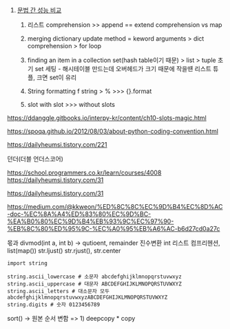 1. [문법 간 성능 비교](https://www.youtube.com/watch?v=Txz7K6Zc-_M)
	1. 리스트
	comprehension >> append == extend
	comprehension vs map
	
	 2. merging dictionary
	 update method = keword arguments  > dict comprehension > for loop
	2. finding an item in a collection
	set(hash table이기 때문) > list > tuple 
	초기 set 세팅 - 해시테이블 만드는데 오버헤드가 크기 때문에 작을떈 리스트 튜플, 크면 set이 유리
	3. String formatting
	f string > % >>> {}.format
	4. slot
	with slot >>> without slots


https://ddanggle.gitbooks.io/interpy-kr/content/ch10-slots-magic.html

https://spoqa.github.io/2012/08/03/about-python-coding-convention.html

https://dailyheumsi.tistory.com/221

던더(더블 언더스코어)

https://school.programmers.co.kr/learn/courses/4008
https://dailyheumsi.tistory.com/31

https://dailyheumsi.tistory.com/31

https://medium.com/@kkweon/%ED%8C%8C%EC%9D%B4%EC%8D%AC-doc-%EC%8A%A4%ED%83%80%EC%9D%BC-%EA%B0%80%EC%9D%B4%EB%93%9C%EC%97%90-%EB%8C%80%ED%95%9C-%EC%A0%95%EB%A6%AC-b6d27cd0a27c

몫과 divmod(int a, int b) -> qutioent, remainder
진수변환 int
리스트 컴프리헨션, list(map())
str.ljust() str.rjust(), str.center
```
import string 

string.ascii_lowercase # 소문자 abcdefghijklmnopqrstuvwxyz
string.ascii_uppercase # 대문자 ABCDEFGHIJKLMNOPQRSTUVWXYZ
string.ascii_letters # 대소문자 모두 abcdefghijklmnopqrstuvwxyzABCDEFGHIJKLMNOPQRSTUVWXYZ
string.digits # 숫자 0123456789
```

sort() -> 원본 순서 변함
=> 1) deepcopy
	* copy
<!--stackedit_data:
eyJoaXN0b3J5IjpbLTEzODk0MTQ1ODMsLTUwMDE4NTU0MCwxNT
kwNDk2NjQ0LDE3MDcyMDc5MjMsMTc5MjA5NjU2NiwxNDU2NTY5
NzAzLDE5NTk0MjA0MjgsOTQ3NTAzNzcxLC0xNDY2NDEzNzg0LD
E5NDAxMjM1NThdfQ==
-->